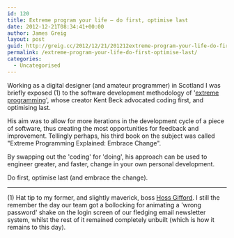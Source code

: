 ```yaml
---
id: 120
title: Extreme program your life — do first, optimise last
date: 2012-12-21T08:34:41+00:00
author: James Greig
layout: post
guid: http://greig.cc/2012/12/21/201212extreme-program-your-life-do-first-optimise-last/
permalink: /extreme-program-your-life-do-first-optimise-last/
categories:
  - Uncategorised
---
```

<p>Working as a digital designer (and&nbsp;amateur&nbsp;programmer) in Scotland I was briefly exposed (1) to the software development methodology of '<a href="http://en.wikipedia.org/wiki/Extreme_programming" data-link-type="external">extreme programming</a>', whose creator Kent Beck advocated coding first, and optimising last.</p><p>His aim was to allow for more iterations in the development cycle of a piece of software, thus creating the most&nbsp;opportunities&nbsp;for feedback and improvement. Tellingly perhaps, his third book on the subject was called "Extreme Programming Explained: Embrace Change".</p><p>By swapping out the 'coding' for 'doing', his&nbsp;approach can be used to engineer greater, and faster, change in your own personal development.</p><p>Do first, optimise last (and embrace the change).</p><hr /><p>(1) Hat tip to my former, and slightly maverick, boss&nbsp;<a href="http://hossgifford.com/" data-link-type="external">Hoss Gifford</a>.&nbsp;I still the remember the day our team got a bollocking for animating a 'wrong password' shake on the login screen of our fledging email newsletter system, whilst the rest of it remained completely unbuilt (which is how it remains to this day).</p>